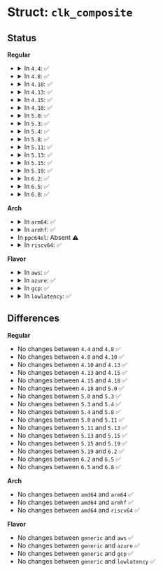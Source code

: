 # Struct: <code>clk_composite</code>

## Status
<b>Regular</b>
<ul>
<li>
<details>
<summary>In <code>4.4</code>: ✅</summary>

```c
struct clk_composite {
    struct clk_hw hw;
    struct clk_ops ops;
    struct clk_hw *mux_hw;
    struct clk_hw *rate_hw;
    struct clk_hw *gate_hw;
    const struct clk_ops *mux_ops;
    const struct clk_ops *rate_ops;
    const struct clk_ops *gate_ops;
};
```
</details>
</li>
<li>
<details>
<summary>In <code>4.8</code>: ✅</summary>

```c
struct clk_composite {
    struct clk_hw hw;
    struct clk_ops ops;
    struct clk_hw *mux_hw;
    struct clk_hw *rate_hw;
    struct clk_hw *gate_hw;
    const struct clk_ops *mux_ops;
    const struct clk_ops *rate_ops;
    const struct clk_ops *gate_ops;
};
```
</details>
</li>
<li>
<details>
<summary>In <code>4.10</code>: ✅</summary>

```c
struct clk_composite {
    struct clk_hw hw;
    struct clk_ops ops;
    struct clk_hw *mux_hw;
    struct clk_hw *rate_hw;
    struct clk_hw *gate_hw;
    const struct clk_ops *mux_ops;
    const struct clk_ops *rate_ops;
    const struct clk_ops *gate_ops;
};
```
</details>
</li>
<li>
<details>
<summary>In <code>4.13</code>: ✅</summary>

```c
struct clk_composite {
    struct clk_hw hw;
    struct clk_ops ops;
    struct clk_hw *mux_hw;
    struct clk_hw *rate_hw;
    struct clk_hw *gate_hw;
    const struct clk_ops *mux_ops;
    const struct clk_ops *rate_ops;
    const struct clk_ops *gate_ops;
};
```
</details>
</li>
<li>
<details>
<summary>In <code>4.15</code>: ✅</summary>

```c
struct clk_composite {
    struct clk_hw hw;
    struct clk_ops ops;
    struct clk_hw *mux_hw;
    struct clk_hw *rate_hw;
    struct clk_hw *gate_hw;
    const struct clk_ops *mux_ops;
    const struct clk_ops *rate_ops;
    const struct clk_ops *gate_ops;
};
```
</details>
</li>
<li>
<details>
<summary>In <code>4.18</code>: ✅</summary>

```c
struct clk_composite {
    struct clk_hw hw;
    struct clk_ops ops;
    struct clk_hw *mux_hw;
    struct clk_hw *rate_hw;
    struct clk_hw *gate_hw;
    const struct clk_ops *mux_ops;
    const struct clk_ops *rate_ops;
    const struct clk_ops *gate_ops;
};
```
</details>
</li>
<li>
<details>
<summary>In <code>5.0</code>: ✅</summary>

```c
struct clk_composite {
    struct clk_hw hw;
    struct clk_ops ops;
    struct clk_hw *mux_hw;
    struct clk_hw *rate_hw;
    struct clk_hw *gate_hw;
    const struct clk_ops *mux_ops;
    const struct clk_ops *rate_ops;
    const struct clk_ops *gate_ops;
};
```
</details>
</li>
<li>
<details>
<summary>In <code>5.3</code>: ✅</summary>

```c
struct clk_composite {
    struct clk_hw hw;
    struct clk_ops ops;
    struct clk_hw *mux_hw;
    struct clk_hw *rate_hw;
    struct clk_hw *gate_hw;
    const struct clk_ops *mux_ops;
    const struct clk_ops *rate_ops;
    const struct clk_ops *gate_ops;
};
```
</details>
</li>
<li>
<details>
<summary>In <code>5.4</code>: ✅</summary>

```c
struct clk_composite {
    struct clk_hw hw;
    struct clk_ops ops;
    struct clk_hw *mux_hw;
    struct clk_hw *rate_hw;
    struct clk_hw *gate_hw;
    const struct clk_ops *mux_ops;
    const struct clk_ops *rate_ops;
    const struct clk_ops *gate_ops;
};
```
</details>
</li>
<li>
<details>
<summary>In <code>5.8</code>: ✅</summary>

```c
struct clk_composite {
    struct clk_hw hw;
    struct clk_ops ops;
    struct clk_hw *mux_hw;
    struct clk_hw *rate_hw;
    struct clk_hw *gate_hw;
    const struct clk_ops *mux_ops;
    const struct clk_ops *rate_ops;
    const struct clk_ops *gate_ops;
};
```
</details>
</li>
<li>
<details>
<summary>In <code>5.11</code>: ✅</summary>

```c
struct clk_composite {
    struct clk_hw hw;
    struct clk_ops ops;
    struct clk_hw *mux_hw;
    struct clk_hw *rate_hw;
    struct clk_hw *gate_hw;
    const struct clk_ops *mux_ops;
    const struct clk_ops *rate_ops;
    const struct clk_ops *gate_ops;
};
```
</details>
</li>
<li>
<details>
<summary>In <code>5.13</code>: ✅</summary>

```c
struct clk_composite {
    struct clk_hw hw;
    struct clk_ops ops;
    struct clk_hw *mux_hw;
    struct clk_hw *rate_hw;
    struct clk_hw *gate_hw;
    const struct clk_ops *mux_ops;
    const struct clk_ops *rate_ops;
    const struct clk_ops *gate_ops;
};
```
</details>
</li>
<li>
<details>
<summary>In <code>5.15</code>: ✅</summary>

```c
struct clk_composite {
    struct clk_hw hw;
    struct clk_ops ops;
    struct clk_hw *mux_hw;
    struct clk_hw *rate_hw;
    struct clk_hw *gate_hw;
    const struct clk_ops *mux_ops;
    const struct clk_ops *rate_ops;
    const struct clk_ops *gate_ops;
};
```
</details>
</li>
<li>
<details>
<summary>In <code>5.19</code>: ✅</summary>

```c
struct clk_composite {
    struct clk_hw hw;
    struct clk_ops ops;
    struct clk_hw *mux_hw;
    struct clk_hw *rate_hw;
    struct clk_hw *gate_hw;
    const struct clk_ops *mux_ops;
    const struct clk_ops *rate_ops;
    const struct clk_ops *gate_ops;
};
```
</details>
</li>
<li>
<details>
<summary>In <code>6.2</code>: ✅</summary>

```c
struct clk_composite {
    struct clk_hw hw;
    struct clk_ops ops;
    struct clk_hw *mux_hw;
    struct clk_hw *rate_hw;
    struct clk_hw *gate_hw;
    const struct clk_ops *mux_ops;
    const struct clk_ops *rate_ops;
    const struct clk_ops *gate_ops;
};
```
</details>
</li>
<li>
<details>
<summary>In <code>6.5</code>: ✅</summary>

```c
struct clk_composite {
    struct clk_hw hw;
    struct clk_ops ops;
    struct clk_hw *mux_hw;
    struct clk_hw *rate_hw;
    struct clk_hw *gate_hw;
    const struct clk_ops *mux_ops;
    const struct clk_ops *rate_ops;
    const struct clk_ops *gate_ops;
};
```
</details>
</li>
<li>
<details>
<summary>In <code>6.8</code>: ✅</summary>

```c
struct clk_composite {
    struct clk_hw hw;
    struct clk_ops ops;
    struct clk_hw *mux_hw;
    struct clk_hw *rate_hw;
    struct clk_hw *gate_hw;
    const struct clk_ops *mux_ops;
    const struct clk_ops *rate_ops;
    const struct clk_ops *gate_ops;
};
```
</details>
</li>
</ul>
<b>Arch</b>
<ul>
<li>
<details>
<summary>In <code>arm64</code>: ✅</summary>

```c
struct clk_composite {
    struct clk_hw hw;
    struct clk_ops ops;
    struct clk_hw *mux_hw;
    struct clk_hw *rate_hw;
    struct clk_hw *gate_hw;
    const struct clk_ops *mux_ops;
    const struct clk_ops *rate_ops;
    const struct clk_ops *gate_ops;
};
```
</details>
</li>
<li>
<details>
<summary>In <code>armhf</code>: ✅</summary>

```c
struct clk_composite {
    struct clk_hw hw;
    struct clk_ops ops;
    struct clk_hw *mux_hw;
    struct clk_hw *rate_hw;
    struct clk_hw *gate_hw;
    const struct clk_ops *mux_ops;
    const struct clk_ops *rate_ops;
    const struct clk_ops *gate_ops;
};
```
</details>
</li>
<li>
In <code>ppc64el</code>: Absent ⚠️
</li>
<li>
<details>
<summary>In <code>riscv64</code>: ✅</summary>

```c
struct clk_composite {
    struct clk_hw hw;
    struct clk_ops ops;
    struct clk_hw *mux_hw;
    struct clk_hw *rate_hw;
    struct clk_hw *gate_hw;
    const struct clk_ops *mux_ops;
    const struct clk_ops *rate_ops;
    const struct clk_ops *gate_ops;
};
```
</details>
</li>
</ul>
<b>Flavor</b>
<ul>
<li>
<details>
<summary>In <code>aws</code>: ✅</summary>

```c
struct clk_composite {
    struct clk_hw hw;
    struct clk_ops ops;
    struct clk_hw *mux_hw;
    struct clk_hw *rate_hw;
    struct clk_hw *gate_hw;
    const struct clk_ops *mux_ops;
    const struct clk_ops *rate_ops;
    const struct clk_ops *gate_ops;
};
```
</details>
</li>
<li>
<details>
<summary>In <code>azure</code>: ✅</summary>

```c
struct clk_composite {
    struct clk_hw hw;
    struct clk_ops ops;
    struct clk_hw *mux_hw;
    struct clk_hw *rate_hw;
    struct clk_hw *gate_hw;
    const struct clk_ops *mux_ops;
    const struct clk_ops *rate_ops;
    const struct clk_ops *gate_ops;
};
```
</details>
</li>
<li>
<details>
<summary>In <code>gcp</code>: ✅</summary>

```c
struct clk_composite {
    struct clk_hw hw;
    struct clk_ops ops;
    struct clk_hw *mux_hw;
    struct clk_hw *rate_hw;
    struct clk_hw *gate_hw;
    const struct clk_ops *mux_ops;
    const struct clk_ops *rate_ops;
    const struct clk_ops *gate_ops;
};
```
</details>
</li>
<li>
<details>
<summary>In <code>lowlatency</code>: ✅</summary>

```c
struct clk_composite {
    struct clk_hw hw;
    struct clk_ops ops;
    struct clk_hw *mux_hw;
    struct clk_hw *rate_hw;
    struct clk_hw *gate_hw;
    const struct clk_ops *mux_ops;
    const struct clk_ops *rate_ops;
    const struct clk_ops *gate_ops;
};
```
</details>
</li>
</ul>

## Differences
<b>Regular</b>
<ul>
<li>
No changes between <code>4.4</code> and <code>4.8</code> ✅
</li>
<li>
No changes between <code>4.8</code> and <code>4.10</code> ✅
</li>
<li>
No changes between <code>4.10</code> and <code>4.13</code> ✅
</li>
<li>
No changes between <code>4.13</code> and <code>4.15</code> ✅
</li>
<li>
No changes between <code>4.15</code> and <code>4.18</code> ✅
</li>
<li>
No changes between <code>4.18</code> and <code>5.0</code> ✅
</li>
<li>
No changes between <code>5.0</code> and <code>5.3</code> ✅
</li>
<li>
No changes between <code>5.3</code> and <code>5.4</code> ✅
</li>
<li>
No changes between <code>5.4</code> and <code>5.8</code> ✅
</li>
<li>
No changes between <code>5.8</code> and <code>5.11</code> ✅
</li>
<li>
No changes between <code>5.11</code> and <code>5.13</code> ✅
</li>
<li>
No changes between <code>5.13</code> and <code>5.15</code> ✅
</li>
<li>
No changes between <code>5.15</code> and <code>5.19</code> ✅
</li>
<li>
No changes between <code>5.19</code> and <code>6.2</code> ✅
</li>
<li>
No changes between <code>6.2</code> and <code>6.5</code> ✅
</li>
<li>
No changes between <code>6.5</code> and <code>6.8</code> ✅
</li>
</ul>
<b>Arch</b>
<ul>
<li>
No changes between <code>amd64</code> and <code>arm64</code> ✅
</li>
<li>
No changes between <code>amd64</code> and <code>armhf</code> ✅
</li>
<li>
No changes between <code>amd64</code> and <code>riscv64</code> ✅
</li>
</ul>
<b>Flavor</b>
<ul>
<li>
No changes between <code>generic</code> and <code>aws</code> ✅
</li>
<li>
No changes between <code>generic</code> and <code>azure</code> ✅
</li>
<li>
No changes between <code>generic</code> and <code>gcp</code> ✅
</li>
<li>
No changes between <code>generic</code> and <code>lowlatency</code> ✅
</li>
</ul>
